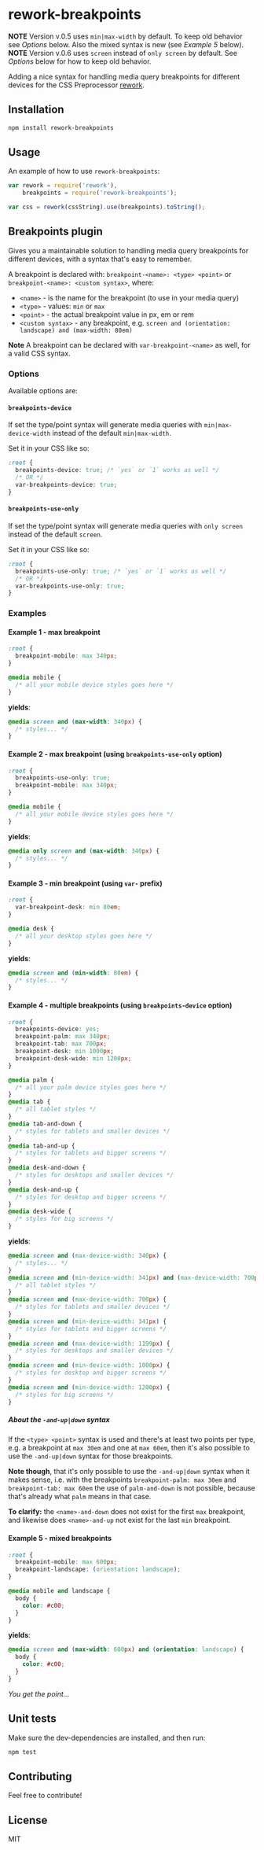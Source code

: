 rework-breakpoints
===================

**NOTE** Version v.0.5 uses `min|max-width` by default. To keep old behavior see *Options* below. Also the mixed syntax is new (see *Example 5* below).
**NOTE** Version v.0.6 uses `screen` instead of `only screen` by default. See *Options* below for how to keep old behavior.

Adding a nice syntax for handling media query breakpoints for different devices for the CSS Preprocessor [rework](https://github.com/reworkcss/rework).

## Installation

```bash
npm install rework-breakpoints
```

## Usage

An example of how to use `rework-breakpoints`:

```javascript
var rework = require('rework'),
    breakpoints = require('rework-breakpoints');

var css = rework(cssString).use(breakpoints).toString();
```

## Breakpoints plugin

Gives you a maintainable solution to handling media query breakpoints
for different devices, with a syntax that's easy to remember.

A breakpoint is declared with: `breakpoint-<name>: <type> <point>` or `breakpoint-<name>: <custom syntax>`, where:

  * `<name>` - is the name for the breakpoint (to use in your media query)
  * `<type>` - values: `min` or `max`
  * `<point>` - the actual breakpoint value in px, em or rem
  * `<custom syntax>` - any breakpoint, e.g. `screen and (orientation: landscape) and (max-width: 80em)`

**Note** A breakpoint can be declared with `var-breakpoint-<name>` as well, for a valid CSS syntax.

### Options

Available options are:

#### `breakpoints-device`

If set the type/point syntax will generate media queries with `min|max-device-width` instead of the default `min|max-width`.

Set it in your CSS like so:

```css
:root {
  breakpoints-device: true; /* `yes` or `1` works as well */
  /* OR */
  var-breakpoints-device: true;
}
```

#### `breakpoints-use-only`

If set the type/point syntax will generate media queries with `only screen` instead of the default `screen`.

Set it in your CSS like so:

```css
:root {
  breakpoints-use-only: true; /* `yes` or `1` works as well */
  /* OR */
  var-breakpoints-use-only: true;
}
```

### Examples

#### Example 1 - max breakpoint

```css
:root {
  breakpoint-mobile: max 340px;
}

@media mobile {
  /* all your mobile device styles goes here */
}
```

**yields**:

```css
@media screen and (max-width: 340px) {
  /* styles... */
}
```

#### Example 2 - max breakpoint (using `breakpoints-use-only` option)

```css
:root {
  breakpoints-use-only: true;
  breakpoint-mobile: max 340px;
}

@media mobile {
  /* all your mobile device styles goes here */
}
```

**yields**:

```css
@media only screen and (max-width: 340px) {
  /* styles... */
}
```

#### Example 3 - min breakpoint (using `var-` prefix)

```css
:root {
  var-breakpoint-desk: min 80em;
}

@media desk {
  /* all your desktop styles goes here */
}
```

**yields**:

```css
@media screen and (min-width: 80em) {
  /* styles... */
}
```

#### Example 4 - multiple breakpoints (using `breakpoints-device` option)

```css
:root {
  breakpoints-device: yes;
  breakpoint-palm: max 340px;
  breakpoint-tab: max 700px;
  breakpoint-desk: min 1000px;
  breakpoint-desk-wide: min 1200px;
}

@media palm {
  /* all your palm device styles goes here */
}
@media tab {
  /* all tablet styles */
}
@media tab-and-down {
  /* styles for tablets and smaller devices */
}
@media tab-and-up {
  /* styles for tablets and bigger screens */
}
@media desk-and-down {
  /* styles for desktops and smaller devices */
}
@media desk-and-up {
  /* styles for desktop and bigger screens */
}
@media desk-wide {
  /* styles for big screens */
}
```

**yields**:

```css
@media screen and (max-device-width: 340px) {
  /* styles... */
}
@media screen and (min-device-width: 341px) and (max-device-width: 700px) {
  /* all tablet styles */
}
@media screen and (max-device-width: 700px) {
  /* styles for tablets and smaller devices */
}
@media screen and (min-device-width: 341px) {
  /* styles for tablets and bigger screens */
}
@media screen and (max-device-width: 1199px) {
  /* styles for desktops and smaller devices */
}
@media screen and (min-device-width: 1000px) {
  /* styles for desktop and bigger screens */
}
@media screen and (min-device-width: 1200px) {
  /* styles for big screens */
}
```

##### About the `-and-up|down` syntax

If the `<type> <point>` syntax is used and there's at least two points per type, e.g. a breakpoint at `max 30em` and one at `max 60em`, then it's also possible to use the `-and-up|down` syntax for those breakpoints.

**Note though**, that it's only possible to use the `-and-up|down` syntax when it makes sense, i.e. with the breakpoints `breakpoint-palm: max 30em` and `breakpoint-tab: max 60em` the use of `palm-and-down` is not possible, because that's already what `palm` means in that case.

**To clarify:** the `<name>-and-down` does not exist for the first `max` breakpoint, and likewise does `<name>-and-up` not exist for the last `min` breakpoint.

#### Example 5 - mixed breakpoints

```css
:root {
  breakpoint-mobile: max 600px;
  breakpoint-landscape: (orientation: landscape);
}

@media mobile and landscape {
  body {
    color: #c00;
  }
}
```

**yields**:

```css
@media screen and (max-width: 600px) and (orientation: landscape) {
  body {
    color: #c00;
  }
}
```

*You get the point...*

## Unit tests

Make sure the dev-dependencies are installed, and then run:

```bash
npm test
```

## Contributing

Feel free to contribute!

## License

MIT
